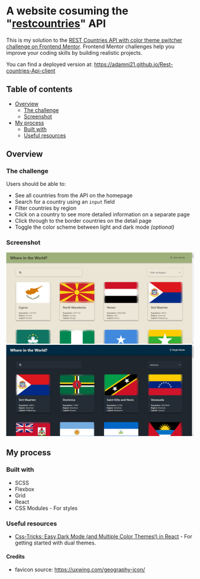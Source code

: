 # A website cosuming the "[restcountries](https://restcountries.com)" API 

This is my solution to the [REST Countries API with color theme switcher challenge on Frontend Mentor](https://www.frontendmentor.io/challenges/rest-countries-api-with-color-theme-switcher-5cacc469fec04111f7b848ca). Frontend Mentor challenges help you improve your coding skills by building realistic projects. 

You can find a deployed version at: https://adamni21.github.io/Rest-countries-Api-client

## Table of contents

- [Overview](#overview)
  - [The challenge](#the-challenge)
  - [Screenshot](#screenshot)
- [My process](#my-process)
  - [Built with](#built-with)
  - [Useful resources](#useful-resources)
## Overview

### The challenge

Users should be able to:

- See all countries from the API on the homepage
- Search for a country using an `input` field
- Filter countries by region
- Click on a country to see more detailed information on a separate page
- Click through to the border countries on the detail page
- Toggle the color scheme between light and dark mode *(optional)*

### Screenshot

![](https://github.com/adamni21/Rest-countries-Api-client/blob/main/screenshots/Screenshot.png) ![](https://github.com/adamni21/Rest-countries-Api-client/blob/main/screenshots/Screenshot%20dark.png) 

## My process

### Built with

- SCSS
- Flexbox
- Grid
- React
- CSS Modules - For styles

### Useful resources

- [Css-Tricks: Easy Dark Mode (and Multiple Color Themes!) in React](https://css-tricks.com/easy-dark-mode-and-multiple-color-themes-in-react/) - For getting started with dual themes.

#### Credits

- favicon source: https://uxwing.com/geography-icon/

